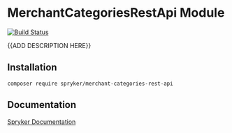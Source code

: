 # MerchantCategoriesRestApi Module
[![Build Status](https://travis-ci.org/spryker/merchant-categories-rest-api.svg)](https://travis-ci.org/spryker/merchant-categories-rest-api)

{{ADD DESCRIPTION HERE}}

## Installation

```
composer require spryker/merchant-categories-rest-api
```

## Documentation

[Spryker Documentation](https://documentation.spryker.com/module_guide/overview.htm)
